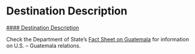 # Destination Description

[#### Destination Description](javascript:void(0); "Destination Description")

Check the Department of State’s [Fact Sheet on Guatemala](https://www.state.gov/countries-areas/guatemala/) for information on U.S. – Guatemala relations.